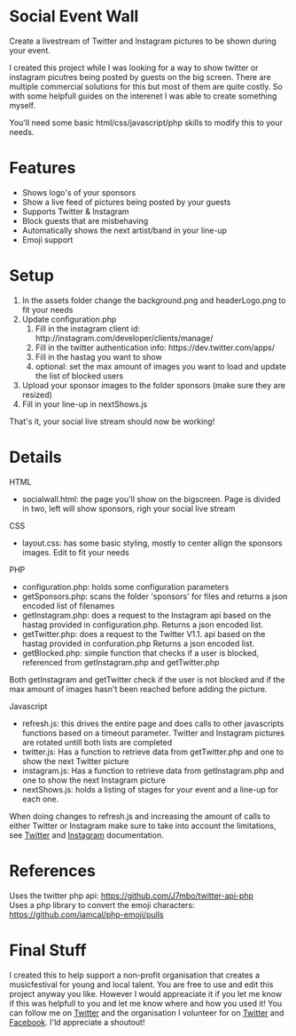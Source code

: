 Social Event Wall
==========

Create a livestream of Twitter and Instagram pictures to be shown during your event.

I created this project while I was looking for a way to show twitter or instagram picutres being posted by guests on the big screen. There are multiple commercial solutions for this but most of them are quite costly. So with some helpfull guides on the interenet I was able to create something myself.

You'll need some basic html/css/javascript/php skills to modify this to your needs.

Features
==========
<ul>
<li>Shows logo's of your sponsors</li>
<li>Show a live feed of pictures being posted by your guests</li>
<li>Supports Twitter & Instagram</li>
<li>Block guests that are misbehaving</li>
<li>Automatically shows the next artist/band in your line-up</li>
<li>Emoji support</li>
</ul>

Setup
==========
<ol>
<li>In the assets folder change the background.png and headerLogo.png to fit your needs</li>
<li> Update configuration.php
  <ol><li>Fill in the instagram client id: http://instagram.com/developer/clients/manage/</li>
  <li>Fill in the twitter authentication info: https://dev.twitter.com/apps/</li>
  <li>Fill in the hastag you want to show</li>
  <li>optional: set the max amount of images you want to load and update the list of blocked users</li></ol></li>
<li> Upload your sponsor images to the folder sponsors (make sure they are resized)</li>
<li> Fill in your line-up in nextShows.js</li>
</ol>

That's it, your social live stream should now be working!

Details
==========

HTML
<ul>
<li>socialwall.html: the page you'll show on the bigscreen. Page is divided in two, left will show sponsors, righ your social live stream</li>
</ul>

CSS
<ul>
<li>layout.css: has some basic styling, mostly to center allign the sponsors images. Edit to fit your needs</li>
</ul>

PHP
<ul>
<li>configuration.php: holds some configuration parameters</li>
<li>getSponsors.php: scans the folder 'sponsors' for files and returns a json encoded list of filenames</li>
<li>getInstagram.php: does a request to the Instagram api based on the hastag provided in configuration.php. Returns a json encoded list.</li>
<li>getTwitter.php: does a request to the Twitter V1.1. api based on the hastag provided in confuration.php Returns a json encoded list.</li>
<li>getBlocked.php: simple function that checks if a user is blocked, referenced from getInstagram.php and getTwitter.php</li>
</ul>
Both getInstagram and getTwitter check if the user is not blocked and if the max amount of images hasn't been reached before adding the picture. 

Javascript

<ul>
<li>refresh.js: this drives the entire page and does calls to other javascripts functions based on a timeout parameter. Twitter and Instagram pictures are rotated untill both lists are completed</li>
<li>twitter.js: Has a function to retrieve data from getTwitter.php and one to show the next Twitter picture</li>
<li>instagram.js: Has a function to retrieve data from getInstagram.php and one to show the next Instagram picture</li>
<li>nextShows.js: holds a listing of stages for your event and a line-up for each one.</li>
</ul>

When doing changes to refresh.js and increasing the amount of calls to either Twitter or Instagram make sure to take into account the limitations, see <a href="https://dev.twitter.com/rest/public/rate-limiting">Twitter</a> and <a href="http://instagram.com/developer/limits/">Instagram</a> documentation.

References
==========
Uses the twitter php api: https://github.com/J7mbo/twitter-api-php<br/>
Uses a php library to convert the emoji characters: https://github.com/iamcal/php-emoji/pulls

Final Stuff
==========
I created this to help support a non-profit organisation that creates a musicfestival for young and local talent. You are free to use and edit this project anyway you like. However I would appreaciate it if you let me know if this was helpfull to you and let me know where and how you used it!
You can follow me on <a href="http://twitter.com/jorisspruyt">Twitter</a> and the organisation I volunteer for on <a href="http://twitter.com/Slorarock">Twitter</a> and <a href="http://facebook.com/Slorarock">Facebook</a>. I'ld appreciate a shoutout!<br/>





